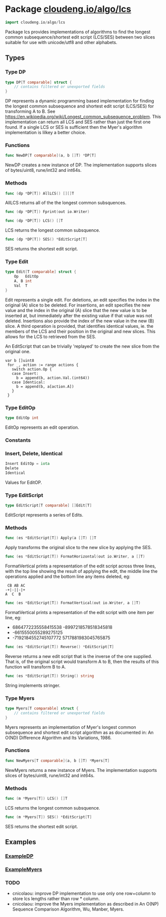 # Package [cloudeng.io/algo/lcs](https://pkg.go.dev/cloudeng.io/algo/lcs?tab=doc)

```go
import cloudeng.io/algo/lcs
```

Package lcs provides implementations of algorithms to find the longest
common subsequence/shortest edit script (LCS/SES) between two slices
suitable for use with unicode/utf8 and other alphabets.

## Types
### Type DP
```go
type DP[T comparable] struct {
	// contains filtered or unexported fields
}
```
DP represents a dynamic programming based implementation
for finding the longest common subsequence and shortest
edit script (LCS/SES) for transforming A to B. See
https://en.wikipedia.org/wiki/Longest_common_subsequence_problem.
This implementation can return all LCS and SES rather than just the first
one found. If a single LCS or SES is sufficient then the Myer's algorithm
implementation is lilkey a better choice.

### Functions

```go
func NewDP[T comparable](a, b []T) *DP[T]
```
NewDP creates a new instance of DP. The implementation supports slices of
bytes/uint8, rune/int32 and int64s.



### Methods

```go
func (dp *DP[T]) AllLCS() [][]T
```
AllLCS returns all of the the longest common subsquences.


```go
func (dp *DP[T]) Fprint(out io.Writer)
```


```go
func (dp *DP[T]) LCS() []T
```
LCS returns the longest common subsquence.


```go
func (dp *DP[T]) SES() *EditScript[T]
```
SES returns the shortest edit script.




### Type Edit
```go
type Edit[T comparable] struct {
	Op   EditOp
	A, B int
	Val  T
}
```
Edit represents a single edit. For deletions, an edit specifies the index in
the original (A) slice to be deleted. For insertions, an edit specifies the
new value and the index in the original (A) slice that the new value is to
be inserted at, but immediately after the existing value if that value was
not deleted. Insertions also provide the index of the new value in the new
(B) slice. A third operation is provided, that identifies identical values,
ie. the members of the LCS and their position in the original and new
slices. This allows for the LCS to retrieved from the SES.

An EditScript that can be trivially 'replayed' to create the new slice from
the original one.

    var b []uint8
     for _, action := range actions {
       switch action.Op {
       case Insert:
         b = append(b, action.Val.(int64))
       case Identical:
         b = append(b, a[action.A])
       }
     }


### Type EditOp
```go
type EditOp int
```
EditOp represents an edit operation.

### Constants
### Insert, Delete, Identical
```go
Insert EditOp = iota
Delete
Identical

```
Values for EditOP.




### Type EditScript
```go
type EditScript[T comparable] []Edit[T]
```
EditScript represents a series of Edits.

### Methods

```go
func (es *EditScript[T]) Apply(a []T) []T
```
Apply transforms the original slice to the new slice by applying the SES.


```go
func (es *EditScript[T]) FormatHorizontal(out io.Writer, a []T)
```
FormatVertical prints a representation of the edit script across three
lines, with the top line showing the result of applying the edit, the middle
line the operations applied and the bottom line any items deleted, eg:

     CB AB AC
    -+|-||-|+
    A  C  B


```go
func (es *EditScript[T]) FormatVertical(out io.Writer, a []T)
```
FormatVertical prints a representation of the edit script with one item per
line, eg:
  - 6864772235558415538 -8997218578518345818
  - -6615550055289275125
  - -7192184552745107772 5717881983045765875


```go
func (es *EditScript[T]) Reverse() *EditScript[T]
```
Reverse returns a new edit script that is the inverse of the one supplied.
That is, of the original script would transform A to B, then the results of
this function will transform B to A.


```go
func (es *EditScript[T]) String() string
```
String implements stringer.




### Type Myers
```go
type Myers[T comparable] struct {
	// contains filtered or unexported fields
}
```
Myers represents an implementation of Myer's longest common subsequence
and shortest edit script algorithm as as documented in: An O(ND) Difference
Algorithm and Its Variations, 1986.

### Functions

```go
func NewMyers[T comparable](a, b []T) *Myers[T]
```
NewMyers returns a new instance of Myers. The implementation supports slices
of bytes/uint8, rune/int32 and int64s.



### Methods

```go
func (m *Myers[T]) LCS() []T
```
LCS returns the longest common subsquence.


```go
func (m *Myers[T]) SES() *EditScript[T]
```
SES returns the shortest edit script.






## Examples
### [ExampleDP](https://pkg.go.dev/cloudeng.io/algo/lcs?tab=doc#example-DP)

### [ExampleMyers](https://pkg.go.dev/cloudeng.io/algo/lcs?tab=doc#example-Myers)




### TODO
- cnicolaou: improve DP implementation to use only one row+column to
store lcs lengths rather than row * column.
- cnicolaou: improve the Myers implementation as described in
An O(NP) Sequence Comparison Algorithm, Wu, Manber, Myers.




